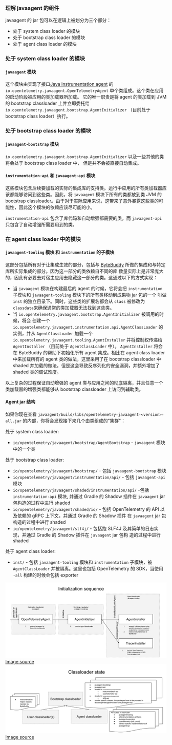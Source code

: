 ### 理解 javaagent 的组件

javaagent 的 jar 包可以在逻辑上被划分为三个部分：

- 处于 system class loader 的模块
- 处于 bootstrap class loader 的模块
- 处于 agent class loader 的模块

### 处于 system class loader 的模块

#### `javaagent` 模块

这个模块由实现了接口[Java
instrumentation agent](https://docs.oracle.com/javase/7/docs/api/java/lang/instrument/package-summary.html)
的 `io.opentelemetry.javaagent.OpenTelemetryAgent` 单个类组成。这个类在应用的启动阶段被应用的类加载器所加载。
它的唯一职责是将 agent 的类加载到 JVM 的 bootstrap classloader 上并立即委托给 `io.opentelemetry.javaagent.bootstrap.AgentInitializer`
（目前处于 bootstrap class loader）执行。

### 处于 bootstrap class loader 的模块

#### `javaagent-bootstrap` 模块

`io.opentelemetry.javaagent.bootstrap.AgentInitializer` 以及一些其他的类将会处于 bootstrap class loader 中，
但是并不会被直接自动集成。

#### `instrumentation-api` 和 `javaagent-api` 模块

这些模块包含后续要加载的实际的集成库的支持类。运行中应用的所有类加载器应该都能够访问到这些类。因此，将 `javaagent` 模块下所有的类都放到类
JVM 的 bootstrap classloader。由于对于实际应用来说，这带来了意外暴露这些类的可能性，因此这个模块的依赖应该尽可能的小。

`instrumentation-api` 包含了库代码和自动增强都需要的类，而 `javaagent-api` 只包含了自动增强所需要用到的类。

### 在 agent class loader 中的模块

#### `javaagent-tooling` 模块 和 `instrumentation` 的子模块

这部分包括所有对于让集成生效的部分，包括与 [ByteBuddy](https://bytebuddy.net/) 所做的集成和与特定库所实际集成的部分。因为这一部分的类依赖自不同的库
数量实际上是非常庞大的，因此有必要去对宿主应用去隐藏这一部分的类。这通过以下的方式实现：

- 当 `javaagent` 模块在构建最后的 agent 的时候，它将会把 `instrumentation` 子模块和 `javaagent-tooling` 模块下的所有类移动到成果物 jar 包的一个
  叫做 `inst` 的独立目录下。同时，这些类的扩展名都会从 `class` 被修改为 `classdata`来确保通常的类加载器无法找到这些类。
- 当 `io.opentelemetry.javaagent.bootstrap.AgentInitializer` 被调用的时候，将会
  创建一个 `io.opentelemetry.javaagent.instrumentation.api.AgentClassLoader` 的实例，并从 `AgentClassLoader` 加载一个
  `io.opentelemetry.javaagent.tooling.AgentInstaller` 并将控制权传递给 `AgentInstaller` （目前处于 `AgentClassLoader` 中）。
  `AgentInstaller` 将会在 ByteBuddy 的帮助下初始化所有 agent 集成。相比在 agent class loader 中来加载所有的 agent 类的做法，这里采用了在 bootstrap classloader 中
  shaded 并加载的做法。但是这会导致反序列化的安全漏洞，并额外增加了 shaded 类的调试难度。

以上复杂的过程保证自动增强的 agent 类与应用之间的彻底隔离，并且任意一个类加载器的增强类都能够从 bootstrap classloader 上访问到辅助类。

#### Agent jar 结构

如果你现在查看 `javaagent/build/libs/opentelemetry-javaagent-<version>-all.jar` 的内部，你将会发现接下来几个由类组成的"集群"：

处于 system class loader:

- `io/opentelemetry/javaagent/bootstrap/AgentBootstrap` - `javaagent` 模块中的一个类

处于 bootstrap class loader:

- `io/opentelemetry/javaagent/bootstrap/` - 包括 `javaagent-bootstrap` 模块
- `io/opentelemetry/javaagent/instrumentation/api/` - 包括 `javaagent-api` 模块
- `io/opentelemetry/javaagent/shaded/instrumentation/api/` -包括 `instrumentation-api` 模块,
  并通过 Gradle 的 Shadow 插件在 `javaagent` jar 包构造的过程中进行 shaded
- `io/opentelemetry/javaagent/shaded/io/` - 包括 OpenTelemetry 的 API 以及依赖的 gRPC 上下文，并通过 Gradle 的 Shadow 插件
  在 `javaagent` jar 包构造的过程中进行 shaded
- `io/opentelemetry/javaagent/slf4j/` - 包括跑 SLF4J 及其简单的日志实现，并通过 Gradle 的 Shadow 插件在 `javaagent` jar 包构
  造的过程中进行 shaded

处于 agent class loader:

- `inst/` - 包括 `javaagent-tooling` 模块和 `instrumentation` 子模块，被 `AgentClassLoader` 并被隔离。这里也包括 OpenTelemetry
  的 SDK，当使用 `-all` 构建的时候会包括 exporter

![Agent initialization sequence](initialization-sequence.svg)
[Image source](https://docs.google.com/drawings/d/1FyRd11emnHvNWzUXLdpMNyf2R-auZlJsicNg8FpU_Ys)
![Agent classloader state](classloader-state.svg)
[Image source](https://docs.google.com/drawings/d/1WlJ_VHuo_t4RurQ6_qiQHdEBgRLc22l7L5f5dFRqgB8)

